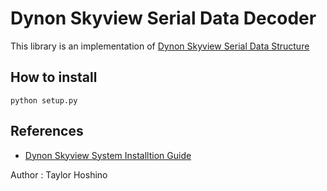 # Dynon Skyview Serial Data Decoder

This library is an implementation of [Dynon Skyview Serial Data Structure](chrome-extension://efaidnbmnnnibpcajpcglclefindmkaj/https://www.dynonavionics.com/includes/guides/SkyView_System_Installation_Guide-Rev_AF-v15_4.pdf)

## How to install
```
python setup.py
```

## References

- [Dynon Skyview System Installtion Guide](chrome-extension://efaidnbmnnnibpcajpcglclefindmkaj/https://www.dynonavionics.com/includes/guides/SkyView_System_Installation_Guide-Rev_AF-v15_4.pdf)

Author : Taylor Hoshino
